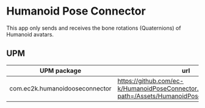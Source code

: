 # Humanoid Pose Connector

This app only sends and receives the bone rotations (Quaternions) of Humanoid avatars.

## UPM

| UPM package                    | url                                                                                         |
| ------------------------------ | ------------------------------------------------------------------------------------------- |
| com.ec2k.humanoidooseconnector | https://github.com/ec-k/HumanoidPoseConnector.git?path=/Assets/HumanoidPoseConnector#v0.2.1 |
